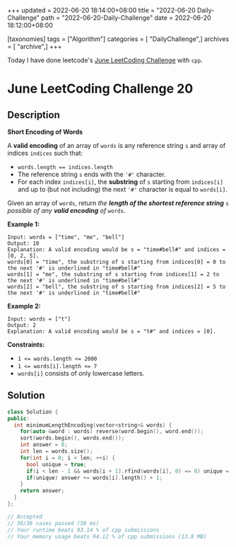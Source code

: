 +++
updated = 2022-06-20 18:14:00+08:00
title = "2022-06-20 Daily-Challenge"
path = "2022-06-20-Daily-Challenge"
date = 2022-06-20 18:12:00+08:00

[taxonomies]
tags = ["Algorithm"]
categories = [ "DailyChallenge",]
archives = [ "archive",]
+++

Today I have done leetcode's [June LeetCoding Challenge](https://leetcode.com/problems/short-encoding-of-words/submissions/) with `cpp`.

<!-- more -->

# June LeetCoding Challenge 20

## Description

**Short Encoding of Words**

A **valid encoding** of an array of `words` is any reference string `s` and array of indices `indices` such that:

- `words.length == indices.length`
- The reference string `s` ends with the `'#'` character.
- For each index `indices[i]`, the **substring** of `s` starting from `indices[i]` and up to (but not including) the next `'#'` character is equal to `words[i]`.

Given an array of `words`, return *the **length of the shortest reference string*** `s` *possible of any **valid encoding** of* `words`*.*

 

**Example 1:**

```
Input: words = ["time", "me", "bell"]
Output: 10
Explanation: A valid encoding would be s = "time#bell#" and indices = [0, 2, 5].
words[0] = "time", the substring of s starting from indices[0] = 0 to the next '#' is underlined in "time#bell#"
words[1] = "me", the substring of s starting from indices[1] = 2 to the next '#' is underlined in "time#bell#"
words[2] = "bell", the substring of s starting from indices[2] = 5 to the next '#' is underlined in "time#bell#"
```

**Example 2:**

```
Input: words = ["t"]
Output: 2
Explanation: A valid encoding would be s = "t#" and indices = [0].
```

 

**Constraints:**

- `1 <= words.length <= 2000`
- `1 <= words[i].length <= 7`
- `words[i]` consists of only lowercase letters.

## Solution

``` cpp
class Solution {
public:
  int minimumLengthEncoding(vector<string>& words) {
    for(auto &word : words) reverse(word.begin(), word.end());
    sort(words.begin(), words.end());
    int answer = 0;
    int len = words.size();
    for(int i = 0; i < len; ++i) {
      bool unique = true;
      if(i < len - 1 && words[i + 1].rfind(words[i], 0) == 0) unique = false;
      if(unique) answer += words[i].length() + 1;
    }
    return answer;
  }
};

// Accepted
// 36/36 cases passed (50 ms)
// Your runtime beats 93.14 % of cpp submissions
// Your memory usage beats 94.12 % of cpp submissions (13.8 MB)
```
